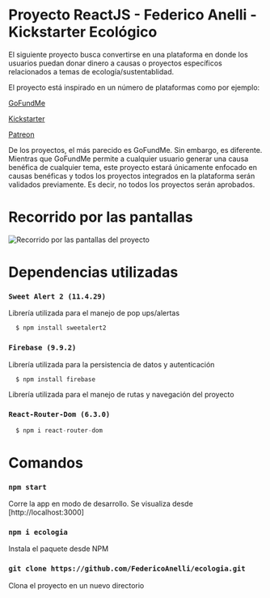 # Proyecto ReactJS - Federico Anelli - Kickstarter Ecológico

El siguiente proyecto busca convertirse en una plataforma en donde los usuarios puedan donar dinero a causas o proyectos específicos relacionados a temas de ecología/sustentablidad.

El proyecto está inspirado en un número de plataformas como por ejemplo:

[GoFundMe](https://gofundme.com)

[Kickstarter](https://kickstarter.com)

[Patreon](https://www.patreon.com/)

De los proyectos, el más parecido es GoFundMe. Sin embargo, es diferente. Mientras que GoFundMe permite a cualquier usuario generar una causa benéfica de cualquier tema, este proyecto estará únicamente enfocado en causas benéficas y todos los proyectos integrados en la plataforma serán validados previamente. Es decir, no todos los proyectos serán aprobados.




# Recorrido por las pantallas


![Recorrido por las pantallas del proyecto](https://github.com/FedericoAnelli/ecologia/raw/main/src/components/assets/videoTutorial.gif)




# Dependencias utilizadas

### `Sweet Alert 2 (11.4.29)`

Librería utilizada para el manejo de pop ups/alertas
```javascript
  $ npm install sweetalert2
```

### `Firebase (9.9.2)`

Librería utilizada para la persistencia de datos y autenticación
```javascript
  $ npm install firebase
```

Librería utilizada para el manejo de rutas y navegación del proyecto
### `React-Router-Dom (6.3.0)`

```javascript
  $ npm i react-router-dom
```




# Comandos

### `npm start`

Corre la app en modo de desarrollo.
Se visualiza desde [http://localhost:3000]

### `npm i ecologia`

Instala el paquete desde NPM

### `git clone https://github.com/FedericoAnelli/ecologia.git`

Clona el proyecto en un nuevo directorio
